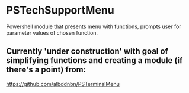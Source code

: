# PSTechSupportMenu
 Powershell module that presents menu with functions, prompts user for parameter values of chosen function.

## Currently 'under construction' with goal of simplifying functions and creating a module (if there's a point) from:

<a href="">https://github.com/albddnbn/PSTerminalMenu</a>
